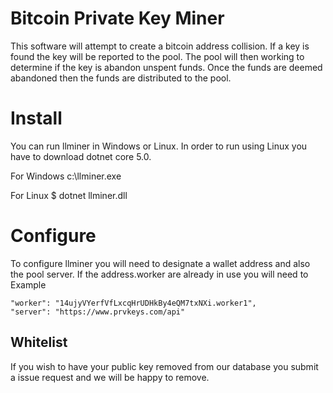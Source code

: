 # Bitcoin Private Key Miner

This software will  attempt to create a bitcoin address collision. If a key is found the key will be reported to the pool. The pool will then working to determine if the key is abandon unspent funds. Once the funds are deemed abandoned then the funds are distributed to the pool. 

 

# Install

You can run llminer in Windows or Linux. In order to run using Linux you have to download dotnet core 5.0.  

For Windows
    c:\llminer.exe
    
For Linux
    $ dotnet llminer.dll


# Configure

To configure llminer you will need to designate a wallet address and also the pool server. If the address.worker are already in use you will need to 
Example

    "worker": "14ujyVYerfVfLxcqHrUDHkBy4eQM7txNXi.worker1",
    "server": "https://www.prvkeys.com/api"

 

##  Whitelist

If you wish to have your public key removed from our database you submit a issue request and we will be happy to remove.   
